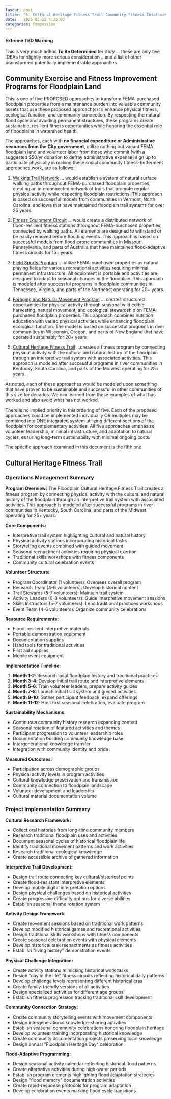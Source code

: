 ```yaml
---
layout: post
title:  "5. Cultural Heritage Fitness Trail Community Fitness Iniatives"
date:   2025-03-22 4:35:00
categories: Compassion
---
```


#### Extreme TBD Warning

This is very much adhoc **To Be Determined** territory ... these are only five IDEAs for slightly more serious consideration  ...and a list of other brainstormed potentially implement-able approaches.

## Community Exercise and Fitness Improvement Programs for Floodplain Land

This is one of five PROPOSED approaches to transform FEMA-purchased floodplain properties from a maintenance burden into valuable community assets that use these proposed approach(s) to enhance physical fitness, ecological function, and community connection. By respecting the natural flood cycle and avoiding permanent structures, these programs create sustainable, resilient fitness opportunities while honoring the essential role of floodplains in watershed health.

The approaches, each with **no financial expenditure or Administrative resources from the City government**, utilize nothing but vacant FEMA floodplain land and volunteer labor from those who commit [with a suggested $50/yr donation to defray administrative expense] sign up to participate physically in making these social community fitness-betterment approaches work, are as follows:

1) [Walking Trail Network](https://brunosolutions.github.io/compassion/2025/03/22/1-Floodplain-Walking-Trail-Network.html) ... would establish a system of natural surface walking paths throughout FEMA-purchased floodplain properties, creating an interconnected network of trails that promote regular physical activity while respecting floodplain restrictions. This approach is based on successful models from communities in Vermont, North Carolina, and Iowa that have maintained floodplain trail systems for over 25 years.

2) [Fitness Equipment Circuit](https://brunosolutions.github.io/compassion/2025/03/22/2-Floodplain-Fitness-Equipment-Circuit.html) ... would create a distributed network of flood-resilient fitness stations throughout FEMA-purchased properties, connected by walking paths. All elements are designed to withstand or be easily removed before flooding events. This approach is based on successful models from flood-prone communities in Missouri, Pennsylvania, and parts of Australia that have maintained flood-adaptive fitness circuits for 15+ years.

3) [Field Sports Program](https://brunosolutions.github.io/compassion/2025/03/22/3-Floodplain-Field-Sports-Program.html) ... utilize FEMA-purchased properties as natural playing fields for various recreational activities requiring minimal permanent infrastructure. All equipment is portable and activities are designed to adapt to seasonal changes in the floodplain. This approach is modeled after successful programs in floodplain communities in Tennessee, Virginia, and parts of the Northeast operating for 20+ years.

4) [Foraging and Natural Movement Program](https://brunosolutions.github.io/compassion/2025/03/22/4-Floodplain-Foraging-and-Natural-Movement-Program.html) ... creates structured opportunities for physical activity through seasonal wild edible harvesting, natural movement, and ecological stewardship on FEMA-purchased floodplain properties. This approach combines nutrition education with varied physical activities while enhancing floodplain ecological function. The model is based on successful programs in river communities in Wisconsin, Oregon, and parts of New England that have operated sustainably for 20+ years.

5) [Cultural Heritage Fitness Trail](https://brunosolutions.github.io/compassion/2025/03/22/5-Cultural-Heritage-Fitness-Trail.html) ...creates a fitness program by connecting physical activity with the cultural and natural history of the floodplain through an interpretive trail system with associated activities. This approach is modeled after successful programs in river communities in Kentucky, South Carolina, and parts of the Midwest operating for 25+ years.

As noted, each of these approaches would be modeled upon something that have proven to be sustainable and successful in other communities of this size for decades. We can learned from these examples of what has worked and also avoid what has not worked.

There is no implied priority in this ordering of five. Each of the proposed approaches could be implemented individually OR multiples may be combined into ONE integrated system utilizing different sections of the floodplain for complementary activities. All five approaches emphasize volunteer leadership, minimal infrastructure, and adaptation to natural cycles, ensuring long-term sustainability with minimal ongoing costs.


The specific approach examined in this document is the fifth one.

## Cultural Heritage Fitness Trail

### Operations Management Summary

**Program Overview:**
The Floodplain Cultural Heritage Fitness Trail creates a fitness program by connecting physical activity with the cultural and natural history of the floodplain through an interpretive trail system with associated activities. This approach is modeled after successful programs in river communities in Kentucky, South Carolina, and parts of the Midwest operating for 25+ years.

**Core Components:**
- Interpretive trail system highlighting cultural and natural history
- Physical activity stations incorporating historical tasks
- Storytelling events combined with guided movement
- Seasonal reenactment activities requiring physical exertion
- Traditional skills workshops with fitness components
- Community cultural celebration events

**Volunteer Structure:**
- Program Coordinator (1 volunteer): Oversees overall program
- Research Team (4-6 volunteers): Develop historical content
- Trail Stewards (5-7 volunteers): Maintain trail system
- Activity Leaders (6-8 volunteers): Guide interpretive movement sessions
- Skills Instructors (5-7 volunteers): Lead traditional practices workshops
- Event Team (4-6 volunteers): Organize community celebrations

**Resource Requirements:**
- Flood-resilient interpretive materials
- Portable demonstration equipment
- Documentation supplies
- Hand tools for traditional activities
- First aid supplies
- Mobile event equipment

**Implementation Timeline:**
1. **Month 1-2**: Research local floodplain history and traditional practices
2. **Month 3-4**: Develop initial trail route and interpretive elements
3. **Month 5-6**: Train volunteer leaders, prepare activity guides
4. **Month 7-8**: Launch initial trail system and guided activities
5. **Month 9-10**: Gather participant feedback, expand offerings
6. **Month 11-12**: Host first seasonal celebration, evaluate program

**Sustainability Mechanisms:**
- Continuous community history research expanding content
- Seasonal rotation of featured activities and themes
- Participant progression to volunteer leadership roles
- Documentation building community knowledge base
- Intergenerational knowledge transfer
- Integration with community identity and pride

**Measured Outcomes:**
- Participation across demographic groups
- Physical activity levels in program activities
- Cultural knowledge preservation and transmission
- Community connection to floodplain landscape
- Volunteer development and leadership
- Cultural material documentation volume

### Project Implementation Summary

**Cultural Research Framework:**
- Collect oral histories from long-time community members
- Research traditional floodplain uses and activities
- Document seasonal cycles of historical floodplain life
- Identify traditional movement patterns and work activities
- Research traditional ecological knowledge
- Create accessible archive of gathered information

**Interpretive Trail Development:**
- Design trail route connecting key cultural/historical points
- Create flood-resistant interpretive elements
- Develop mobile digital interpretation options
- Design physical challenges based on historical activities
- Create progressive difficulty options for diverse abilities
- Establish seasonal theme rotation system

**Activity Design Framework:**
- Create movement sessions based on traditional work patterns
- Develop modified historical games and recreational activities
- Design traditional skills workshops with fitness components
- Create seasonal celebration events with physical elements
- Develop historical task reenactments as fitness activities
- Establish "living history" demonstration events

**Physical Challenge Integration:**
- Create activity stations mimicking historical work tasks
- Design "day in the life" fitness circuits reflecting historical daily patterns
- Develop challenge levels representing different historical eras
- Create family-friendly versions of all activities
- Design specialized activities for different age groups
- Establish fitness progression tracking traditional skill development

**Community Connection Strategy:**
- Create community storytelling events with movement components
- Design intergenerational knowledge-sharing activities
- Establish seasonal community celebrations honoring floodplain heritage
- Develop volunteer training incorporating historical knowledge
- Create community documentation projects preserving local knowledge
- Design annual "Floodplain Heritage Day" celebration

**Flood-Adaptive Programming:**
- Design seasonal activity calendar reflecting historical flood patterns
- Create alternative activities during high-water periods
- Establish program elements highlighting flood adaptation strategies
- Design "flood memory" documentation activities
- Create rapid-response protocols for program adaptation
- Develop celebration events marking flood cycle transitions

